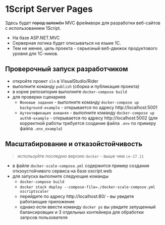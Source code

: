 # 1Script Server Pages

Здесь будет ~~город заложён~~ MVC фреймворк для разработки веб-сайтов с использованием 1Script.

* На базе ASP.NET.MVC
* Серверная логика будет описываться на языке 1С.
* Тем не менее, цель проекта - серьезный веб-движок продуктового уровня для 1С-ников.

## Проверочный запуск разработчиком

* откройте проект `sln` в VisualStudio/Rider 
* выполните команду `publish` (сборка и публикация проекта)
* в корне репозитория выполните `docker-compose build`
* для проверки сценариев
  * `Фоновые задания` - выполните команду `docker-compose up background-example` - открывается по адресу http://localhost:5001
  * `Аутентификация внешняя` - выполните команду `docker-compose up auth0-example` - открывается по адресу http://localhost:5002 (для корректной работы требуется создание файла `.env` по примеру файла `.env_example`)


## Масштабирование и отказойстойчивость

> используйте последню версию `docker` - выше чем `ce-17.11`

* в файле `docker-scale-compose.yml` содержится пример создания откзоустойчивого сервиса на базе oscript.web
* для запуска выполните следующие команды
  * `docker-compose build`
  * `docker stack deploy --compose-file=./docker-scale-compose.yml oscriptscaler`
  * перейдите по адресу http://localhost:80/ - вы увидете работающие приложение
  * однако если ввести команду `docker ps` вы увидите запущенный балансировщик и 3 отдельных контейнера для обработки запрсов пользователя
